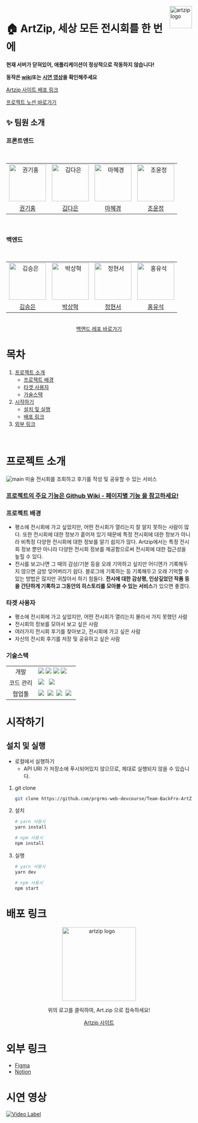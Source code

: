 <a href="https://artzip.shop/">
    <img src="https://user-images.githubusercontent.com/80658269/184808498-b67b4af8-f42e-4bcb-ab91-27720a4c5dd8.png" alt="artzip logo" title="artzip" align="right" height="60" />
</a>

# 🏠 ArtZip, 세상 모든 전시회를 한 번에
**현재 서버가 닫혀있어, 애플리케이션이 정상적으로 작동하지 않습니다!**

**동작은 [wiki](https://github.com/prgrms-web-devcourse/Team-BackFro-ArtZip-FE/wiki/%ED%8E%98%EC%9D%B4%EC%A7%80%EB%B3%84-%EA%B8%B0%EB%8A%A5)또는 [시연 영상](https://www.youtube.com/watch?v=KNDiqPSSkUA)을 확인해주세요**

[Artzip 사이트 배포 링크](https://artzip.shop/)

[프로젝트 노션 바로가기](https://www.notion.so/backend-devcourse/12-8db56ad1304e441e8abe0b7045207852)
## ✨ 팀원 소개

### 프론트엔드

<div align="center">
<br />
<table>
  <tr>
    <td align="center">
      <img src="https://avatars.githubusercontent.com/u/80658269?v=4" width="100px;" alt="권기홍"/>
    </td>
    <td align="center">
      <img src="https://avatars.githubusercontent.com/u/74234333?v=4" width="100px;" alt="김다은"/>
    </td>
    <td align="center">
      <img src="https://avatars.githubusercontent.com/u/72402747?v=4" width="100px;" alt="마혜경"/>
    </td>
    <td align="center">
      <img src="https://avatars.githubusercontent.com/u/93373357?v=4" width="100px;" alt="조윤정"/>
    </td>
  </tr>
  <tr>    
    <td align="center">
      <a href="https://github.com/gitul0515">
        <div>권기홍</div>
      </a>
    </td>
    <td align="center">
      <a href="https://github.com/dar-jeeling">
        <div>김다은</div>
      </a>
    </td>
    <td align="center">
      <a href="https://github.com/Hyevvy">
        <div>마혜경</div>
      </a>
    </td>    
    <td align="center">
      <a href="https://github.com/yunjjeongjo">
        <div>조윤정</div>
      </a>
    </td>
  </tr>
</table>
<br />
</div>

<!--
<details>
<summary>담당 역할</summary>
<br />
<div markdown="1">
    <table>
     <tr>    
        <td align="center">
          <a href="https://github.com/gitul0515">
            <div>권기홍</div>
          </a>
        </td>
        <td align="center">
          <a href="https://github.com/dar-jeeling">
            <div>김다은</div>
          </a>
        </td>
        <td align="center">
          <a href="https://github.com/Hyevvy">
            <div>마혜경</div>
          </a>
        </td>    
        <td align="center">
          <a href="https://github.com/yunjjeongjo">
            <div>조윤정</div>
          </a>
        </td>
      </tr>
      <tr>
        <td>
          <ul>
            <li>후기 작성 및 수정 페이지</li>
            <li>마이 페이지,<br>프로필 수정 페이지</li>
            <li>반응형 헤더 컴포넌트</li>
            <li>최적화<br> 
                <code>next/image</code> 초기 설정, <code>useDebounceClick</code> 훅 구현, <code>SWR</code> 초기 설정</li>
            <li>개발 환경 초기 설정</li>
          </ul>
        </td>
        <td>
          <ul>
            <li>커뮤니티, 후기 상세 페이지</li>
            <li>무한스크롤 기능 구현 (<code>useInfiniteScroll</code></li>
            <li>댓글, 대댓글 기능 구현</li>
            <li><code>Recoil</code>를 이용한 전역 상태 관리</li>
            <li>토큰을 통한 인증 관리</li>
            <li>배포</li>
          </ul>
        </td>
        <td>
          <ul>
            <li>메인 페이지, 더보기 페이지 <br /> 맞춤전시회 페이지</li>
            <li>전시회 조회</li>
            <li>전시회 검색</li>
            <li>Swiper를 통한 전시회 목록</li>
            <li>API 명세에 따른 타입 정리</li>
          </ul>
        </td>
        <td>
          <ul>
            <li>전시회 상세 페이지</li>
            <li>좋아요, 공유, 복사하기</li>
            <li>로그인, 로그아웃 페이지</li>
            <li>카카오 소셜 로그인</li>
            <li>푸터 레이아웃 개발</li>
          </ul>
        </td>
      </tr>
    </table>
</div>
</details>
-->

### 백엔드
<div align="center">
<br />
<table>
  <tr>
    <td align="center">
      <img src="https://avatars.githubusercontent.com/u/52846807?v=4" width="100px;" alt="김승은"/>
    </td>
    <td align="center">
      <img src="https://avatars.githubusercontent.com/u/62789083?v=4" width="100px;" alt="박상혁"/>
    </td>
    <td align="center">
      <img src="https://avatars.githubusercontent.com/u/53249897?v=4" width="100px;" alt="정현서"/>
    </td>
    <td align="center">
      <img src="https://avatars.githubusercontent.com/u/41898085?v=4" width="100px;" alt="홍유석"/>
    </td>
  </tr>
  <tr>    
    <td align="center">
      <a href="https://github.com/julie0005">
        <div>김승은</div>
      </a>
    </td>
    <td align="center">
      <a href="https://github.com/park0503">
        <div>박상혁</div>
      </a>
    </td>
    <td align="center">
      <a href="https://github.com/HyeonseoJUNG">
        <div>정현서</div>
      </a>
    </td>    
    <td align="center">
      <a href="https://github.com/yshjft">
        <div>홍유석</div>
      </a>
    </td>
  </tr>
</table>
<br />
  <a href="https://github.com/prgrms-web-devcourse/Team-BackFro-ArtZip-BE">백엔드 레포 바로가기</a>
</div>
<div>
</div>

# 목차

  <ol>
    <li>
      <a href="#프로젝트-소개">프로젝트 소개</a>
      <ul>
        <li><a href="#프로젝트-배경">프로젝트 배경</a></li>
        <li><a href="#타겟-사용자">타겟 사용자</a></li>
        <li><a href="#기술스택">가술스택</a></li>
      </ul>
    </li>
    <li>
      <a href="#시작하기">시작하기</a>
      <ul>
        <li><a href="#설치-및-실행">설치 및 실행</a></li>
        <li><a href="#배포-링크">배포 링크</a></li>
      </ul>
    </li>
     <li>
      <a href="#외부-링크">외부 링크</a>
      </li>
  </ol>

<br/>

# 프로젝트 소개
![main](https://user-images.githubusercontent.com/74234333/201529308-1b8f36ed-2249-4c42-88db-dd4286ef4c9a.gif)
미술 전시회를 조회하고 후기를 작성 및 공유할 수 있는 서비스

### [프로젝트의 주요 기능은 Github Wiki - 페이지별 기능 을 참고하세요!](https://github.com/prgrms-web-devcourse/Team-BackFro-ArtZip-FE/wiki/%ED%8E%98%EC%9D%B4%EC%A7%80%EB%B3%84-%EA%B8%B0%EB%8A%A5)

### 프로젝트 배경
- 평소에 전시회에 가고 싶었지만, 어떤 전시회가 열리는지 잘 알지 못하는 사람이 많다. 또한 전시회에 대한 정보가 흩어져 있기 때문에 특정 전시회에 대한 정보가 아니라 비특정 다양한 전시회에 대한 정보를 알기 쉽지가 않다.
 Artzip에서는 특정 전시회 정보 뿐만 아니라 다양한 전시회 정보를 제공함으로써 전시회에 대한 접근성을 높힐 수 있다.
- 전시를 보고나면 그 때의 감상/기분 등을 오래 기억하고 싶지만 어디엔가 기록해두지 않으면 금방 잊어버리기 쉽다. 블로그에 기록하는 등 기록해두고 오래 기억할 수 있는 방법은 많지만 귀찮아서 하기 힘들다. **전시에 대한 감상평, 인상깊었던 작품 등을 간단하게 기록하고 그동안의 히스토리를 모아볼 수 있는 서비스**가 있으면 좋겠다.

### 타겟 사용자
- 평소에 전시회에 가고 싶었지만, 어떤 전시회가 열리는지 몰라서 가지 못했던 사람
- 전시회의 정보를 모아서 보고 싶은 사람
- 여러가지 전시회 후기를 찾아보고, 전시회에 가고 싶은 사람
- 자신의 전시회 후기를 저장 및 공유하고 싶은 사람

### 기술스택
<table>
<tr>
 <td align="center">개발</td>
 <td>
  <img src="https://img.shields.io/badge/TypeScript-3178c6?style=for-the-badge&logo=Typescript&logoColor=ffffff"/>
 <img src="https://img.shields.io/badge/Next.js-000?style=for-the-badge&logo=Next.js&logoColor=ffffff"/>
 <img src="https://img.shields.io/badge/Recoil-0064FF?style=for-the-badge">
 <img src="https://img.shields.io/badge/Emotion-DB7093?style=for-the-badge&logo=emotion&logoColor=ffffff"/>&nbsp
</tr>
<tr>
 <td align="center">코드 관리</td>
 <td>
    <img src="https://img.shields.io/badge/ESLint-4B32C3?style=for-the-badge&logo=ESLint&logoColor=ffffff"/> &nbsp
  <img src="https://img.shields.io/badge/Prettier-F7B93E?style=for-the-badge&logo=Prettier&logoColor=ffffff"/>&nbsp
</tr>
<tr>
</tr>
<tr>
 <td align="center">협업툴</td>
 <td>
    <img src="https://img.shields.io/badge/Figma-F24E1E?style=for-the-badge&logo=Figma&logoColor=white"/>&nbsp
    <img src="https://img.shields.io/badge/Slack-4A154B?style=for-the-badge&logo=Slack&logoColor=white"/>&nbsp
    <img src="https://img.shields.io/badge/Notion-000000?style=for-the-badge&logo=Notion&logoColor=white"/>&nbsp
    <img src="https://img.shields.io/badge/GitHub-181717?style=for-the-badge&logo=GitHub&logoColor=white"/>&nbsp
 </td>
</tr>
</table>

# 시작하기
## 설치 및 실행

- 로컬에서 실행하기
  - API URI 가 저장소에 푸시되어있지 않으므로, 제대로 실행되지 않을 수 있습니다.

1. git clone
   ```sh
   git clone https://github.com/prgrms-web-devcourse/Team-BackFro-ArtZip-FE.git
   ```
2. 설치

   ```sh
   # yarn 사용시
   yarn install

   # npm 사용시
   npm install
   ```

3. 실행

   ```sh
   # yarn 사용시
   yarn dev

   # npm 사용시
   npm start
   ```

# 배포 링크 

<div align="center">
<a href="https://artzip.shop/">
    <img src="https://user-images.githubusercontent.com/93373357/184640492-adcb8b5b-0725-4945-b1d1-b49243815975.png" alt="artzip logo" title="ARTZIP" height="200" />
</a>
 <p>위의 로고를 클릭하여, Art.zip 으로 접속하세요!</p>

[Artzip 사이트](https://artzip.shop/)
</div>

# 외부 링크
- [Figma](https://www.figma.com/file/TgkSEtDEMBuiYgTYxziyXW/%EC%A0%84%EC%8B%9CZip-team-library?node-id=427%3A2)
- [Notion](https://www.notion.so/backend-devcourse/BackFro-ArtZip-8db56ad1304e441e8abe0b7045207852)

# 시연 영상
[![Video Label](https://user-images.githubusercontent.com/74234333/202184136-53dee0a1-ce21-4e18-a59c-9d63beac0e65.PNG)](https://www.youtube.com/watch?v=KNDiqPSSkUA)

<!-- MARKDOWN LINKS & IMAGES -->
<!-- https://www.markdownguide.org/basic-syntax/#reference-style-links -->

[next.js]: https://img.shields.io/badge/next.js-000000?style=for-the-badge&logo=nextdotjs&logoColor=white
[typescript]: https://img.shields.io/badge/typescript-3178C6?style=for-the-badge&logo=typescript&logoColor=white

